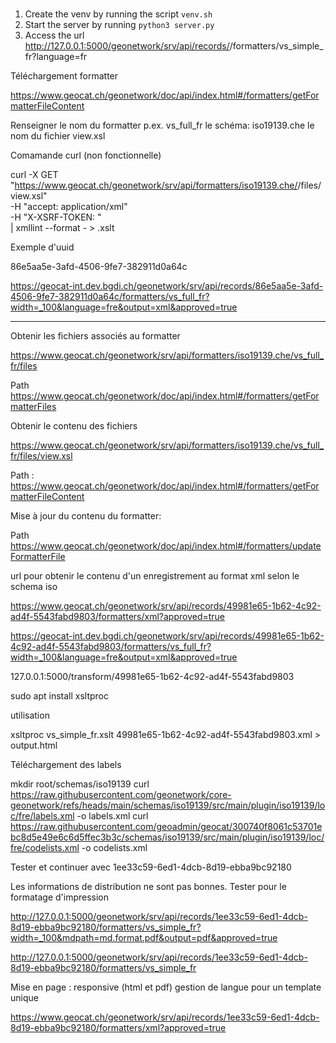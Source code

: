 #
## 

1. Create the venv by running the script `venv.sh`
2. Start the server by running `python3 server.py`
3. Access the url http://127.0.0.1:5000/geonetwork/srv/api/records/<record-uuid>/formatters/vs_simple_fr?language=fr



Téléchargement formatter

https://www.geocat.ch/geonetwork/doc/api/index.html#/formatters/getFormatterFileContent

Renseigner le nom du formatter p.ex. vs_full_fr
le schéma: iso19139.che
le nom du fichier view.xsl

Comamande curl (non fonctionnelle)

curl -X GET "https://www.geocat.ch/geonetwork/srv/api/formatters/iso19139.che/<formatter-name>/files/view.xsl" \
  -H  "accept: application/xml" \
  -H  "X-XSRF-TOKEN: <token>" \
  | xmllint --format - > <filename>.xslt


Exemple d'uuid

86e5aa5e-3afd-4506-9fe7-382911d0a64c


https://geocat-int.dev.bgdi.ch/geonetwork/srv/api/records/86e5aa5e-3afd-4506-9fe7-382911d0a64c/formatters/vs_full_fr?width=_100&language=fre&output=xml&approved=true

------------------------
Obtenir les fichiers associés au formatter

https://www.geocat.ch/geonetwork/srv/api/formatters/iso19139.che/vs_full_fr/files

Path https://www.geocat.ch/geonetwork/doc/api/index.html#/formatters/getFormatterFiles

Obtenir le contenu des fichiers

https://www.geocat.ch/geonetwork/srv/api/formatters/iso19139.che/vs_full_fr/files/view.xsl

Path : https://www.geocat.ch/geonetwork/doc/api/index.html#/formatters/getFormatterFileContent


Mise à jour du contenu du formatter:

Path https://www.geocat.ch/geonetwork/doc/api/index.html#/formatters/updateFormatterFile



url pour obtenir le contenu d'un enregistrement au format xml selon le schema iso

https://www.geocat.ch/geonetwork/srv/api/records/49981e65-1b62-4c92-ad4f-5543fabd9803/formatters/xml?approved=true

https://geocat-int.dev.bgdi.ch/geonetwork/srv/api/records/49981e65-1b62-4c92-ad4f-5543fabd9803/formatters/vs_full_fr?width=_100&language=fre&output=xml&approved=true


127.0.0.1:5000/transform/49981e65-1b62-4c92-ad4f-5543fabd9803



sudo apt install xsltproc

utilisation 

xsltproc vs_simple_fr.xslt 49981e65-1b62-4c92-ad4f-5543fabd9803.xml > output.html

Téléchargement des labels

mkdir root/schemas/iso19139
curl https://raw.githubusercontent.com/geonetwork/core-geonetwork/refs/heads/main/schemas/iso19139/src/main/plugin/iso19139/loc/fre/labels.xml -o labels.xml
curl https://raw.githubusercontent.com/geoadmin/geocat/300740f8061c53701ebc8d5e49e6c6d5ffec3b3c/schemas/iso19139/src/main/plugin/iso19139/loc/fre/codelists.xml -o codelists.xml

Tester et continuer avec 1ee33c59-6ed1-4dcb-8d19-ebba9bc92180

Les informations de distribution ne sont pas bonnes.
Tester pour le formatage d'impression


http://127.0.0.1:5000/geonetwork/srv/api/records/1ee33c59-6ed1-4dcb-8d19-ebba9bc92180/formatters/vs_simple_fr?width=_100&mdpath=md.format.pdf&output=pdf&approved=true

http://127.0.0.1:5000/geonetwork/srv/api/records/1ee33c59-6ed1-4dcb-8d19-ebba9bc92180/formatters/vs_simple_fr


Mise en page : responsive (html et pdf)
gestion de langue pour un template unique








https://www.geocat.ch/geonetwork/srv/api/records/1ee33c59-6ed1-4dcb-8d19-ebba9bc92180/formatters/xml?approved=true